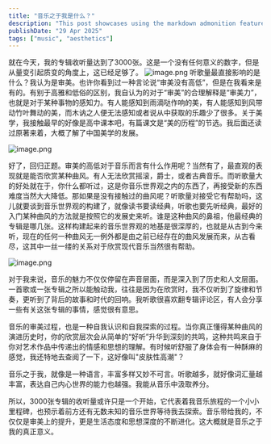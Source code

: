 ```yaml
---
title: "音乐之于我是什么？"
description: "This post showcases using the markdown admonition feature in Astro Cactus"
publishDate: "29 Apr 2025"
tags: ["music", "aesthetics"]
---
```

​      就在今天，我的专辑收听量达到了3000张。这是一个没有任何意义的数字，但是从量变引起质变的角度上，这已经足够了。	
![image.png](https://roim-picx-9nr.pages.dev/rest/LDsrUrK.png)
​    听歌量最直接影响的是什么？我认为是审美。也许你看到过一种言论说“审美没有高低”，但是在我看来是有的。有别于高雅和低俗的区别，我自认为的对于“审美”的合理解释是“审美力”，也就是对于某种事物的感知力。有人能感知到雨滴哒作响的美，有人能感知到风带动竹叶舞动的美，而木讷之人便无法感知或者说从中获取的乐趣少了很多。关于美学，我接触最早的好像是高中课本吧，有篇课文是“美的历程”的节选。我后面还读过原著来着，大概了解了中国美学的发展。

![image.png](https://roim-picx-9nr.pages.dev/rest/CNlrUrK.png)

​    好了，回归正题。审美的高低对于音乐而言有什么作用呢？当然有了，最直观的表现就是能否欣赏某种曲风。有人无法欣赏摇滚，爵士，或者古典音乐。而听歌量大的好处就在于，你什么都听过，这是你音乐世界观之内的东西了，再接受新的东西难度当然大大降低。那如果是没有接触过的曲风呢？听歌量对接受它有帮助吗，这儿就要谈到音乐世界观的构建了，就像读书要读经典，听歌也要先听经典，最好的入门某种曲风的方法就是按照它的发展史来听。谁是这种曲风的鼻祖，他最经典的专辑是哪几张。这样构建起来的音乐世界观的地基是很深厚的，也就是从古到今来听，现在的任何一种曲风无一例外都是由之前已经存在的曲风发展而来，从古看尽，这其中一丝一缕的关系对于欣赏现代音乐当然很有帮助。

![image.png](https://roim-picx-9nr.pages.dev/rest/7KQTUrK.png)

​    对于我来说，音乐的魅力不仅仅停留在声音层面，而是深入到了历史和人文层面。一首歌或一张专辑之所以能触动我，往往是因为在欣赏时，我不仅听到了旋律和节奏，更听到了背后的故事和时代的回响。我听歌很喜欢翻专辑评论区，有人会分享一些有关这张专辑的事情，感觉很有意思。

​    音乐的审美过程，也是一种自我认识和自我探索的过程。当你真正懂得某种曲风的演进历史时，你的欣赏层次会从简单的“好听”升华到深刻的共鸣，这种共鸣来自于你对艺术作品中传递出的情感和思想的理解。有时候听舒服了身体会有一种酥麻的感觉，我还特地去查阅了一下，这好像叫"皮肤性高潮"？

​    音乐之于我，就像是一种语言，丰富多样又妙不可言。听歌越多，就好像词汇量越丰富，表达自己内心世界的能力也越强。我能从音乐中汲取养分。

​    所以，3000张专辑的收听量或许只是一个开始，它代表着我音乐旅程的一个小小里程碑，也预示着前方还有无数未知的音乐世界等待我去探索。音乐带给我的，不仅仅是审美上的提升，更是生活态度和思想深度的不断进化。这大概就是音乐之于我的真正意义。


